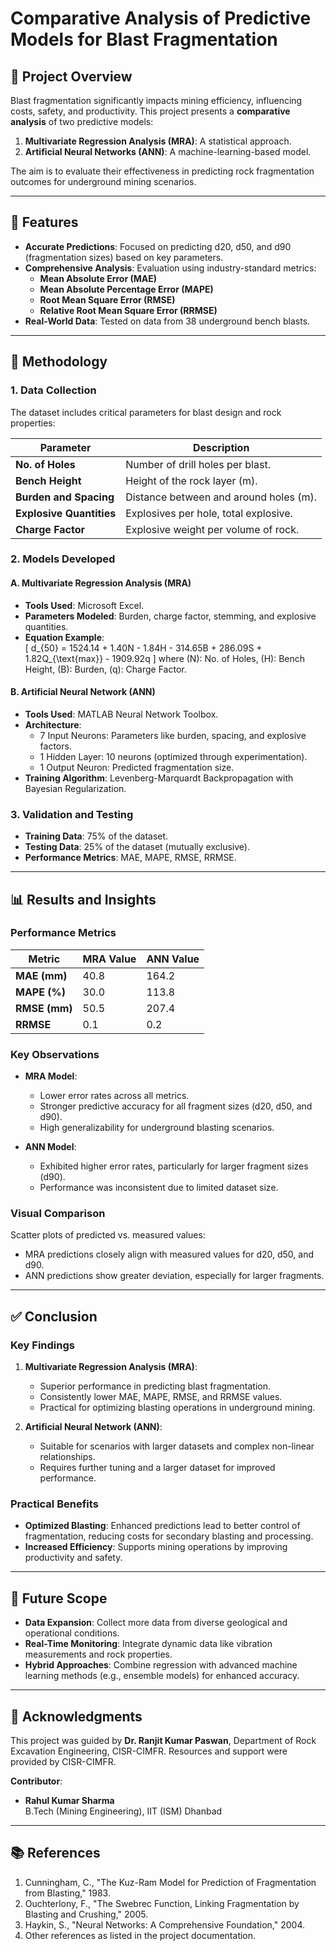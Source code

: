 # Comparative Analysis of Predictive Models for Blast Fragmentation  

## 📌 **Project Overview**  

Blast fragmentation significantly impacts mining efficiency, influencing costs, safety, and productivity. This project presents a **comparative analysis** of two predictive models:  
1. **Multivariate Regression Analysis (MRA)**: A statistical approach.  
2. **Artificial Neural Networks (ANN)**: A machine-learning-based model.  

The aim is to evaluate their effectiveness in predicting rock fragmentation outcomes for underground mining scenarios.  

---

## 🚀 **Features**  

- **Accurate Predictions**: Focused on predicting d20, d50, and d90 (fragmentation sizes) based on key parameters.  
- **Comprehensive Analysis**: Evaluation using industry-standard metrics:
  - **Mean Absolute Error (MAE)**  
  - **Mean Absolute Percentage Error (MAPE)**  
  - **Root Mean Square Error (RMSE)**  
  - **Relative Root Mean Square Error (RRMSE)**  
- **Real-World Data**: Tested on data from 38 underground bench blasts.  

---

## 🔧 **Methodology**  

### **1. Data Collection**  

The dataset includes critical parameters for blast design and rock properties:  

| **Parameter**                | **Description**                        |  
|-------------------------------|----------------------------------------|  
| **No. of Holes**             | Number of drill holes per blast.       |  
| **Bench Height**             | Height of the rock layer (m).          |  
| **Burden and Spacing**       | Distance between and around holes (m). |  
| **Explosive Quantities**     | Explosives per hole, total explosive.  |  
| **Charge Factor**            | Explosive weight per volume of rock.   |  

### **2. Models Developed**  

#### **A. Multivariate Regression Analysis (MRA)**  
- **Tools Used**: Microsoft Excel.  
- **Parameters Modeled**: Burden, charge factor, stemming, and explosive quantities.  
- **Equation Example**:  
  \[
  d_{50} = 1524.14 + 1.40N - 1.84H - 314.65B + 286.09S + 1.82Q_{\text{max}} - 1909.92q
  \]
  where \(N\): No. of Holes, \(H\): Bench Height, \(B\): Burden, \(q\): Charge Factor.  

#### **B. Artificial Neural Network (ANN)**  
- **Tools Used**: MATLAB Neural Network Toolbox.  
- **Architecture**:  
  - 7 Input Neurons: Parameters like burden, spacing, and explosive factors.  
  - 1 Hidden Layer: 10 neurons (optimized through experimentation).  
  - 1 Output Neuron: Predicted fragmentation size.  
- **Training Algorithm**: Levenberg-Marquardt Backpropagation with Bayesian Regularization.  

### **3. Validation and Testing**  
- **Training Data**: 75% of the dataset.  
- **Testing Data**: 25% of the dataset (mutually exclusive).  
- **Performance Metrics**: MAE, MAPE, RMSE, RRMSE.  

---

## 📊 **Results and Insights**  

### **Performance Metrics**  

| **Metric**       | **MRA Value** | **ANN Value** |  
|-------------------|---------------|---------------|  
| **MAE (mm)**      | 40.8          | 164.2         |  
| **MAPE (%)**      | 30.0          | 113.8         |  
| **RMSE (mm)**     | 50.5          | 207.4         |  
| **RRMSE**         | 0.1           | 0.2           |  

### **Key Observations**  
- **MRA Model**:  
  - Lower error rates across all metrics.  
  - Stronger predictive accuracy for all fragment sizes (d20, d50, and d90).  
  - High generalizability for underground blasting scenarios.  

- **ANN Model**:  
  - Exhibited higher error rates, particularly for larger fragment sizes (d90).  
  - Performance was inconsistent due to limited dataset size.  

### **Visual Comparison**  
Scatter plots of predicted vs. measured values:  
- MRA predictions closely align with measured values for d20, d50, and d90.  
- ANN predictions show greater deviation, especially for larger fragments.  

---

## ✅ **Conclusion**  

### **Key Findings**  
1. **Multivariate Regression Analysis (MRA)**:  
   - Superior performance in predicting blast fragmentation.  
   - Consistently lower MAE, MAPE, RMSE, and RRMSE values.  
   - Practical for optimizing blasting operations in underground mining.  

2. **Artificial Neural Network (ANN)**:  
   - Suitable for scenarios with larger datasets and complex non-linear relationships.  
   - Requires further tuning and a larger dataset for improved performance.  

### **Practical Benefits**  
- **Optimized Blasting**: Enhanced predictions lead to better control of fragmentation, reducing costs for secondary blasting and processing.  
- **Increased Efficiency**: Supports mining operations by improving productivity and safety.  

---

## 🔮 **Future Scope**  

- **Data Expansion**: Collect more data from diverse geological and operational conditions.  
- **Real-Time Monitoring**: Integrate dynamic data like vibration measurements and rock properties.  
- **Hybrid Approaches**: Combine regression with advanced machine learning methods (e.g., ensemble models) for enhanced accuracy.  

---

## 🙏 **Acknowledgments**  

This project was guided by **Dr. Ranjit Kumar Paswan**, Department of Rock Excavation Engineering, CISR-CIMFR. Resources and support were provided by CISR-CIMFR.  

**Contributor**:  
- **Rahul Kumar Sharma**  
  B.Tech (Mining Engineering), IIT (ISM) Dhanbad  

---

## 📚 **References**  

1. Cunningham, C., "The Kuz-Ram Model for Prediction of Fragmentation from Blasting," 1983.  
2. Ouchterlony, F., "The Swebrec Function, Linking Fragmentation by Blasting and Crushing," 2005.  
3. Haykin, S., "Neural Networks: A Comprehensive Foundation," 2004.  
4. Other references as listed in the project documentation.  
